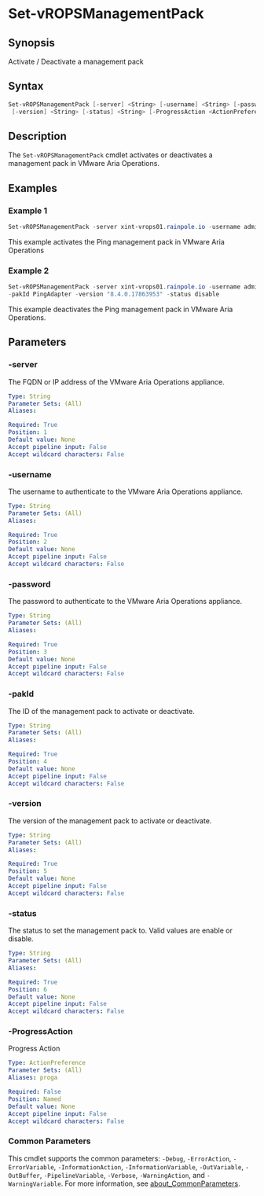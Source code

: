 # Set-vROPSManagementPack

## Synopsis

Activate / Deactivate a management pack

## Syntax

```powershell
Set-vROPSManagementPack [-server] <String> [-username] <String> [-password] <String> [-pakId] <String>
 [-version] <String> [-status] <String> [-ProgressAction <ActionPreference>] [<CommonParameters>]
```

## Description

The `Set-vROPSManagementPack` cmdlet activates or deactivates a management pack in VMware Aria Operations.

## Examples

### Example 1

```powershell
Set-vROPSManagementPack -server xint-vrops01.rainpole.io -username admin -password VMw@re1! -pakId PingAdapter -version "8.4.0.17863953" -status enable
```

This example activates the Ping management pack in VMware Aria Operations

### Example 2

```powershell
Set-vROPSManagementPack -server xint-vrops01.rainpole.io -username admin -password VMw@re1!
-pakId PingAdapter -version "8.4.0.17863953" -status disable
```

This example deactivates the Ping management pack in VMware Aria Operations.

## Parameters

### -server

The FQDN or IP address of the VMware Aria Operations appliance.

```yaml
Type: String
Parameter Sets: (All)
Aliases:

Required: True
Position: 1
Default value: None
Accept pipeline input: False
Accept wildcard characters: False
```

### -username

The username to authenticate to the VMware Aria Operations appliance.

```yaml
Type: String
Parameter Sets: (All)
Aliases:

Required: True
Position: 2
Default value: None
Accept pipeline input: False
Accept wildcard characters: False
```

### -password

The password to authenticate to the VMware Aria Operations appliance.

```yaml
Type: String
Parameter Sets: (All)
Aliases:

Required: True
Position: 3
Default value: None
Accept pipeline input: False
Accept wildcard characters: False
```

### -pakId

The ID of the management pack to activate or deactivate.

```yaml
Type: String
Parameter Sets: (All)
Aliases:

Required: True
Position: 4
Default value: None
Accept pipeline input: False
Accept wildcard characters: False
```

### -version

The version of the management pack to activate or deactivate.

```yaml
Type: String
Parameter Sets: (All)
Aliases:

Required: True
Position: 5
Default value: None
Accept pipeline input: False
Accept wildcard characters: False
```

### -status

The status to set the management pack to. Valid values are enable or disable.

```yaml
Type: String
Parameter Sets: (All)
Aliases:

Required: True
Position: 6
Default value: None
Accept pipeline input: False
Accept wildcard characters: False
```

### -ProgressAction

Progress Action

```yaml
Type: ActionPreference
Parameter Sets: (All)
Aliases: proga

Required: False
Position: Named
Default value: None
Accept pipeline input: False
Accept wildcard characters: False
```

### Common Parameters

This cmdlet supports the common parameters: `-Debug`, `-ErrorAction`, `-ErrorVariable`, `-InformationAction`, `-InformationVariable`, `-OutVariable`, `-OutBuffer`, `-PipelineVariable`, `-Verbose`, `-WarningAction`, and `-WarningVariable`. For more information, see [about_CommonParameters](http://go.microsoft.com/fwlink/?LinkID=113216).
